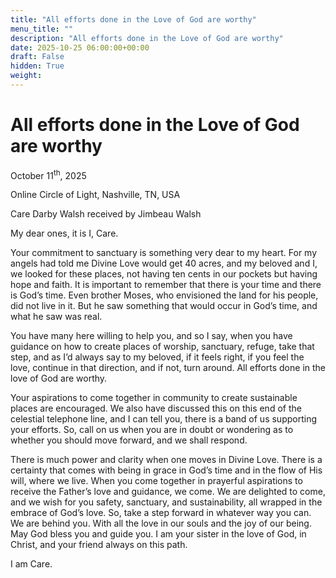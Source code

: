 ```yaml
---
title: "All efforts done in the Love of God are worthy"
menu_title: ""
description: "All efforts done in the Love of God are worthy"
date: 2025-10-25 06:00:00+00:00
draft: False
hidden: True
weight:
---
```

# All efforts done in the Love of God are worthy

October 11<sup>th</sup>, 2025

Online Circle of Light, Nashville, TN, USA

Care Darby Walsh received by Jimbeau Walsh

My dear ones, it is I, Care.

Your commitment to sanctuary is something very dear to my heart. For my angels had told me Divine Love would get 40 acres, and my beloved and I, we looked for these places, not having ten cents in our pockets but having hope and faith. It is important to remember that there is your time and there is God’s time. Even brother Moses, who envisioned the land for his people, did not live in it. But he saw something that would occur in God’s time, and what he saw was real.

You have many here willing to help you, and so I say, when you have guidance on how to create places of worship, sanctuary, refuge, take that step, and as I’d always say to my beloved, if it feels right, if you feel the love, continue in that direction, and if not, turn around. All efforts done in the love of God are worthy.

Your aspirations to come together in community to create sustainable places are encouraged. We also have discussed this on this end of the celestial telephone line, and I can tell you, there is a band of us supporting your efforts. So, call on us when you are in doubt or wondering as to whether you should move forward, and we shall respond.

There is much power and clarity when one moves in Divine Love. There is a certainty that comes with being in grace in God’s time and in the flow of His will, where we live. When you come together in prayerful aspirations to receive the Father’s love and guidance, we come. We are delighted to come, and we wish for you safety, sanctuary, and sustainability, all wrapped in the embrace of God’s love. So, take a step forward in whatever way you can. We are behind you. With all the love in our souls and the joy of our being. May God bless you and guide you. I am your sister in the love of God, in Christ, and your friend always on this path.

I am Care.
